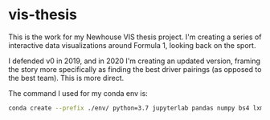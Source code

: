 # vis-thesis

This is the work for my Newhouse VIS thesis project. I'm creating a series of interactive data visualizations around Formula 1, looking back on the sport.

I defended v0 in 2019, and in 2020 I'm creating an updated version, framing the story more specifically as finding the best driver pairings (as opposed to the best team). This is more direct.

The command I used for my conda env is:

```bash
conda create --prefix ./env/ python=3.7 jupyterlab pandas numpy bs4 lxml
```
